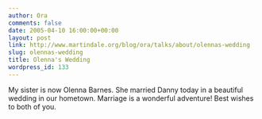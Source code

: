 ```yaml
---
author: Ora
comments: false
date: 2005-04-10 16:00:00+00:00
layout: post
link: http://www.martindale.org/blog/ora/talks/about/olennas-wedding
slug: olennas-wedding
title: Olenna's Wedding
wordpress_id: 133
---
```


My sister is now Olenna Barnes. She married Danny today in a beautiful wedding in our hometown. Marriage is a wonderful adventure! Best wishes to both of you.
